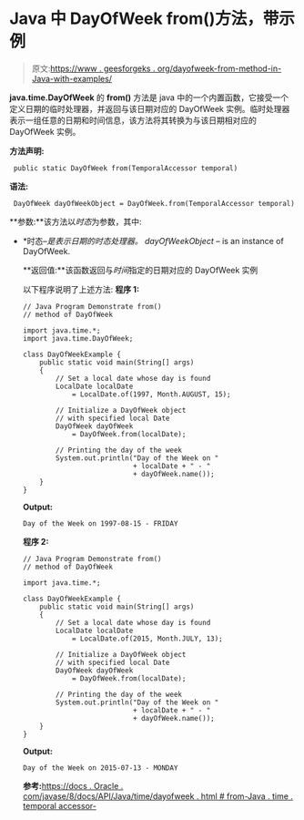 # Java 中 DayOfWeek from()方法，带示例

> 原文:[https://www . geesforgeks . org/dayofweek-from-method-in-Java-with-examples/](https://www.geeksforgeeks.org/dayofweek-from-method-in-java-with-examples/)

**java.time.DayOfWeek** 的 **from()** 方法是 java 中的一个内置函数，它接受一个定义日期的临时处理器，并返回与该日期对应的 DayOfWeek 实例。临时处理器表示一组任意的日期和时间信息，该方法将其转换为与该日期相对应的 DayOfWeek 实例。

**方法声明:**

```
 public static DayOfWeek from(TemporalAccessor temporal)

```

**语法:**

```
 DayOfWeek dayOfWeekObject = DayOfWeek.from(TemporalAccessor temporal)

```

**参数:**该方法以*时态*为参数，其中:

*   *时态–*是表示日期的时态处理器。*   *dayOfWeekObject –* is an instance of DayOfWeek.

    **返回值:**该函数返回与*时间*指定的日期对应的 DayOfWeek 实例

    以下程序说明了上述方法:
    **程序 1:**

    ```
    // Java Program Demonstrate from()
    // method of DayOfWeek

    import java.time.*;
    import java.time.DayOfWeek;

    class DayOfWeekExample {
        public static void main(String[] args)
        {
            // Set a local date whose day is found
            LocalDate localDate
                = LocalDate.of(1997, Month.AUGUST, 15);

            // Initialize a DayOfWeek object
            // with specified local Date
            DayOfWeek dayOfWeek
                = DayOfWeek.from(localDate);

            // Printing the day of the week
            System.out.println("Day of the Week on "
                               + localDate + " - "
                               + dayOfWeek.name());
        }
    }
    ```

    **Output:**

    ```
    Day of the Week on 1997-08-15 - FRIDAY

    ```

    **程序 2:**

    ```
    // Java Program Demonstrate from()
    // method of DayOfWeek

    import java.time.*;

    class DayOfWeekExample {
        public static void main(String[] args)
        {
            // Set a local date whose day is found
            LocalDate localDate
                = LocalDate.of(2015, Month.JULY, 13);

            // Initialize a DayOfWeek object
            // with specified local Date
            DayOfWeek dayOfWeek
                = DayOfWeek.from(localDate);

            // Printing the day of the week
            System.out.println("Day of the Week on "
                               + localDate + " - "
                               + dayOfWeek.name());
        }
    }
    ```

    **Output:**

    ```
    Day of the Week on 2015-07-13 - MONDAY

    ```

    **参考:**[https://docs . Oracle . com/javase/8/docs/API/Java/time/dayofweek . html # from-Java . time . temporal accessor-](https://docs.oracle.com/javase/8/docs/api/java/time/DayOfWeek.html#from-java.time.temporal.TemporalAccessor-)